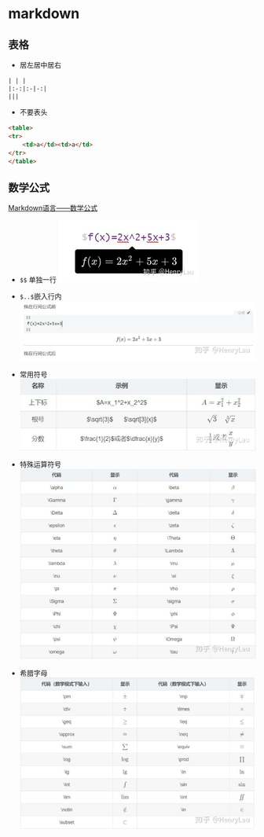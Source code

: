 # markdown

## 表格
* 居左居中居右
```
| | |
|:-:|:-|-:|
|||
```


* 不要表头
```html
<table>
<tr>
	<td>a</td><td>a</td>
</tr>
</table>
```

## 数学公式
[Markdown语言——数学公式](https://zhuanlan.zhihu.com/p/138532124)

* `$$` 单独一行
![](2022-08-09-18-11-07.png)
  
* `$..$`嵌入行内
![](2022-08-09-18-11-11.png)
  
* 常用符号
![](2022-08-09-18-11-16.png)

* 特殊运算符号
![](2022-08-09-18-11-33.png)

* 希腊字母
![](2022-08-09-18-11-22.png)
